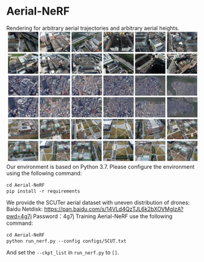 # Aerial-NeRF
Rendering for arbitrary aerial trajectories and arbitrary aerial heights.
![image](https://github.com/Xiaohan-Z/Aerial-NeRF/blob/main/images/render_all_6.png)
Our environment is based on Python 3.7. Please configure the environment using the following command:
```
cd Aerial-NeRF
pip install -r requirements
```
We provide the SCUTer aerial dataset with uneven distribution of drones:   
Baidu Netdisk: https://pan.baidu.com/s/14VLd4QzTJL6k2bXOVMgIzA?pwd=4g7j 
Password：4g7j 
Training Aerial-NeRF use the following command:
```
cd Aerial-NeRF
python run_nerf.py --config configs/SCUT.txt 
```
 And set the `--ckpt_list` in `run_nerf.py` to `[]`.



